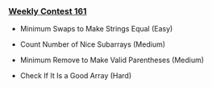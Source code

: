 ### [Weekly Contest 161](https://leetcode.com/contest/weekly-contest-161)

- Minimum Swaps to Make Strings Equal (Easy)

- Count Number of Nice Subarrays (Medium)

- Minimum Remove to Make Valid Parentheses (Medium)

- Check If It Is a Good Array (Hard)
